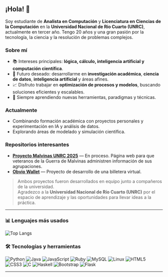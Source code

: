 ## ¡Hola! 👋

Soy estudiante de **Analista en Computación** y **Licenciatura en Ciencias de la Computación** en la **Universidad Nacional de Río Cuarto (UNRC)**, actualmente en tercer año. Tengo 20 años y una gran pasión por la tecnología, la ciencia y la resolución de problemas complejos.

### Sobre mí
- 📚 Intereses principales: **lógica, cálculo, inteligencia artificial y computación científica**.
- 🧠 Futuro deseado: desarrollarme en **investigación académica**, **ciencia de datos**, **inteligencia artificial** y áreas afines.
- 📈 Disfruto trabajar en **optimización de procesos y modelos**, buscando soluciones eficientes y escalables.
- 🌱 Siempre aprendiendo nuevas herramientas, paradigmas y técnicas.

### Actualmente
- Combinando formación académica con proyectos personales y experimentación en IA y análisis de datos.
- Explorando áreas de modelado y simulación científica.

### Repositorios interesantes
- [**Proyecto Malvinas UNRC 2025**](https://github.com/AlieniAgustin/proyecto-malvinas-unrc-2025) — En proceso. Página web para que veteranos de la Guerra de Malvinas administren información de sus agrupaciones.
- [**Obvio Wallet**](https://github.com/AlieniAgustin/obvio-wallet) — Proyecto de desarrollo de una billetera virtual.

> Ambos proyectos fueron desarrollados en equipo junto a compañeros de la universidad.  
> Agradezco a la **Universidad Nacional de Río Cuarto (UNRC)** por el espacio de aprendizaje y las oportunidades para llevar ideas a la práctica.

---

### 📊 Lenguajes más usados
![Top Langs](https://github-readme-stats.vercel.app/api/top-langs/?username=AlieniAgustin&layout=compact&theme=radical)

### 🛠 Tecnologías y herramientas
![Python](https://img.shields.io/badge/Python-3776AB?style=for-the-badge&logo=python&logoColor=white)
![Java](https://img.shields.io/badge/Java-ED8B00?style=for-the-badge&logo=java&logoColor=white)
![JavaScript](https://img.shields.io/badge/JavaScript-F7DF1E?style=for-the-badge&logo=javascript&logoColor=black)
![Ruby](https://img.shields.io/badge/Ruby-CC342D?style=for-the-badge&logo=ruby&logoColor=white)
![MySQL](https://img.shields.io/badge/MySQL-005C84?style=for-the-badge&logo=mysql&logoColor=white)
![Linux](https://img.shields.io/badge/Linux-FCC624?style=for-the-badge&logo=linux&logoColor=black)
![HTML5](https://img.shields.io/badge/HTML5-E34F26?style=for-the-badge&logo=html5&logoColor=white)
![CSS3](https://img.shields.io/badge/CSS3-1572B6?style=for-the-badge&logo=css3&logoColor=white)
![C](https://img.shields.io/badge/C-00599C?style=for-the-badge&logo=c&logoColor=white)
![Haskell](https://img.shields.io/badge/Haskell-5D4F85?style=for-the-badge&logo=haskell&logoColor=white)
![Bootstrap](https://img.shields.io/badge/Bootstrap-563D7C?style=for-the-badge&logo=bootstrap&logoColor=white)
![Flask](https://img.shields.io/badge/Flask-000000?style=for-the-badge&logo=flask&logoColor=white)

---
